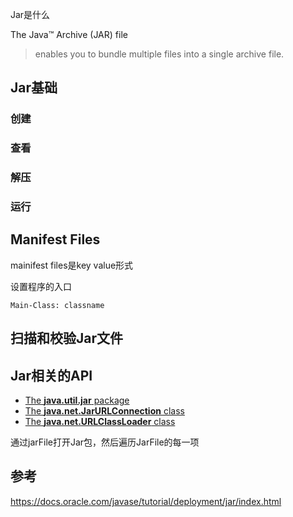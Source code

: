 

Jar是什么

The Java™ Archive (JAR) file 

> enables you to bundle multiple files into a single archive file.



## Jar基础

### 创建

### 查看

### 解压

### 运行



## Manifest Files

mainifest files是key value形式



设置程序的入口

```
Main-Class: classname
```





## 扫描和校验Jar文件



## Jar相关的API

- [The **java.util.jar** package](https://docs.oracle.com/javase/8/docs/api/java/util/jar/package-summary.html)
- [The **java.net.JarURLConnection** class](https://docs.oracle.com/javase/8/docs/api/java/net/JarURLConnection.html)
- [The **java.net.URLClassLoader** class](https://docs.oracle.com/javase/8/docs/api/java/net/URLClassLoader.html)



通过jarFile打开Jar包，然后遍历JarFile的每一项

##  参考

https://docs.oracle.com/javase/tutorial/deployment/jar/index.html



